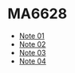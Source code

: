 # MA6628

- [Note 01](L01v01.ipynb)
- [Note 02](L02v01.ipynb)
- [Note 03](L03v01.ipynb)
- [Note 04](L04v01.ipynb)
